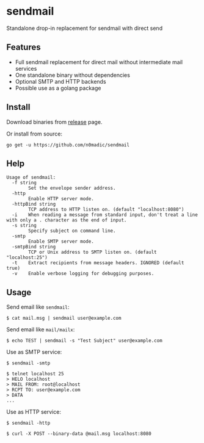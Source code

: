 # sendmail
Standalone drop-in replacement for sendmail with direct send

## Features

* Full sendmail replacement for direct mail without intermediate mail services
* One standalone binary without dependencies
* Optional SMTP and HTTP backends
* Possible use as a golang package

## Install

Download binaries from [release](https://github.com/n0madic/sendmail/releases) page.

Or install from source:

```
go get -u https://github.com/n0madic/sendmail
```

## Help

```
Usage of sendmail:
  -f string
    	Set the envelope sender address.
  -http
    	Enable HTTP server mode.
  -httpBind string
    	TCP address to HTTP listen on. (default "localhost:8080")
  -i	When reading a message from standard input, don't treat a line with only a . character as the end of input.
  -s string
    	Specify subject on command line.
  -smtp
    	Enable SMTP server mode.
  -smtpBind string
    	TCP or Unix address to SMTP listen on. (default "localhost:25")
  -t	Extract recipients from message headers. IGNORED (default true)
  -v	Enable verbose logging for debugging purposes.
```

## Usage

Send email like `sendmail`:

```
$ cat mail.msg | sendmail user@example.com
```

Send email like `mail/mailx`:

```
$ echo TEST | sendmail -s "Test Subject" user@example.com
```

Use as SMTP service:

```
$ sendmail -smtp

$ telnet localhost 25
> HELO localhost
> MAIL FROM: root@localhost
> RCPT TO: user@example.com
> DATA
...
```

Use as HTTP service:

```
$ sendmail -http

$ curl -X POST --binary-data @mail.msg localhost:8080
```

